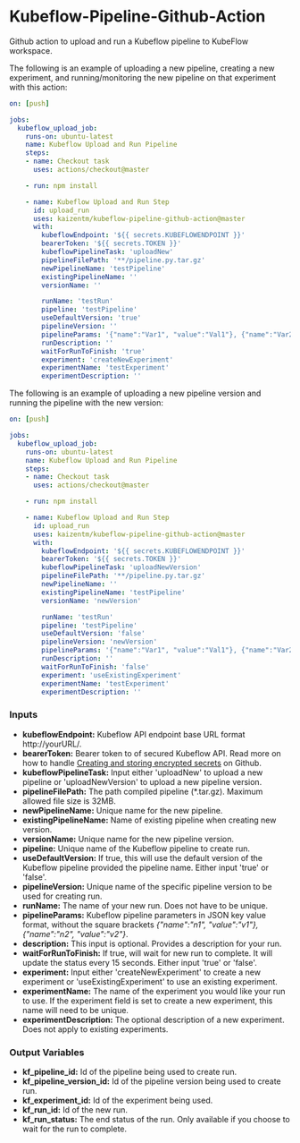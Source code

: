# Kubeflow-Pipeline-Github-Action

Github action to upload and run a Kubeflow pipeline to KubeFlow workspace.

The following is an example of uploading a new pipeline, creating a new experiment, and running/monitoring the new pipeline on that experiment with this action:

```yaml
on: [push]

jobs:
  kubeflow_upload_job:
    runs-on: ubuntu-latest
    name: Kubeflow Upload and Run Pipeline
    steps:
    - name: Checkout task
      uses: actions/checkout@master

    - run: npm install

    - name: Kubeflow Upload and Run Step
      id: upload_run
      uses: kaizentm/kubeflow-pipeline-github-action@master
      with:
        kubeflowEndpoint: '${{ secrets.KUBEFLOWENDPOINT }}'
        bearerToken: '${{ secrets.TOKEN }}'
        kubeflowPipelineTask: 'uploadNew'
        pipelineFilePath: '**/pipeline.py.tar.gz'
        newPipelineName: 'testPipeline'
        existingPipelineName: ''
        versionName: ''

        runName: 'testRun'
        pipeline: 'testPipeline'
        useDefaultVersion: 'true'
        pipelineVersion: ''
        pipelineParams: '{"name":"Var1", "value":"Val1"}, {"name":"Var2", "value":"Val2"}'
        runDescription: ''
        waitForRunToFinish: 'true'
        experiment: 'createNewExperiment'
        experimentName: 'testExperiment'
        experimentDescription: ''
```

The following is an example of uploading a new pipeline version and running the pipeline with the new version:

```yaml
on: [push]

jobs:
  kubeflow_upload_job:
    runs-on: ubuntu-latest
    name: Kubeflow Upload and Run Pipeline
    steps:
    - name: Checkout task
      uses: actions/checkout@master

    - run: npm install

    - name: Kubeflow Upload and Run Step
      id: upload_run
      uses: kaizentm/kubeflow-pipeline-github-action@master
      with:
        kubeflowEndpoint: '${{ secrets.KUBEFLOWENDPOINT }}'
        bearerToken: '${{ secrets.TOKEN }}'
        kubeflowPipelineTask: 'uploadNewVersion'
        pipelineFilePath: '**/pipeline.py.tar.gz'
        newPipelineName: ''
        existingPipelineName: 'testPipeline'
        versionName: 'newVersion'

        runName: 'testRun'
        pipeline: 'testPipeline'
        useDefaultVersion: 'false'
        pipelineVersion: 'newVersion'
        pipelineParams: '{"name":"Var1", "value":"Val1"}, {"name":"Var2", "value":"Val2"}'
        runDescription: ''
        waitForRunToFinish: 'false'
        experiment: 'useExistingExperiment'
        experimentName: 'testExperiment'
        experimentDescription: ''
```

### Inputs
- **kubeflowEndpoint:** Kubeflow API endpoint base URL format http://yourURL/.
- **bearerToken:** Bearer token to of secured Kubeflow API. Read more on how to handle [Creating and storing encrypted secrets](https://help.github.com/en/actions/configuring-and-managing-workflows/creating-and-storing-encrypted-secrets) on Github.  
- **kubeflowPipelineTask:** Input either 'uploadNew' to upload a new pipeline or 'uploadNewVersion' to upload a new pipeline version.
- **pipelineFilePath:** The path compiled pipeline (*.tar.gz). Maximum allowed file size is 32MB.
- **newPipelineName:** Unique name for the new pipeline.
- **existingPipelineName:** Name of existing pipeline when creating new version.
- **versionName:** Unique name for the new pipeline version.
- **pipeline:** Unique name of the Kubeflow pipeline to create run.
- **useDefaultVersion:** If true, this will use the default version of the Kubeflow pipeline provided the pipeline name. Either input 'true' or 'false'.
- **pipelineVersion:** Unique name of the specific pipeline version to be used for creating run.
- **runName:** The name of your new run. Does not have to be unique.
- **pipelineParams:** Kubeflow pipeline parameters in JSON key value format, without the square brackets *{"name":"n1", "value":"v1"}, {"name":"n2", "value":"v2"}*.
- **description:** This input is optional. Provides a description for your run.
- **waitForRunToFinish:** If true, will wait for new run to complete. It will update the status every 15 seconds. Either input 'true' or 'false'.
- **experiment:** Input either 'createNewExperiment' to create a new experiment or 'useExistingExperiment' to use an existing experiment.
- **experimentName:** The name of the experiment you would like your run to use. If the experiment field is set to create a new experiment, this name will need to be unique.
- **experimentDescription:** The optional description of a new experiment. Does not apply to existing experiments.

### Output Variables 
- **kf_pipeline_id:** Id of the pipeline being used to create run.
- **kf_pipeline_version_id:** Id of the pipeline version being used to create run.
- **kf_experiment_id:** Id of the experiment being used.
- **kf_run_id:** Id of the new run.
- **kf_run_status:** The end status of the run. Only available if you choose to wait for the run to complete.
